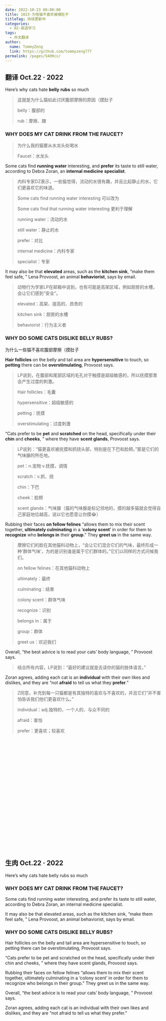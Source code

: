 ```yaml
---
date: 2022-10-23 00:00:00
title: 1023-为啥猫不喜欢被摸肚子
titleTag: 持续更新中
categories: 
  - 02-英语学习
tags: 
  - 外文翻译
author: 
  name: TommyZeng
  link: https://github.com/tommyzeng777
permalink: /pages/5409cc/
---
```


## 翻译 Oct.22 · 2022



Here’s why cats hate **belly** **rubs** so much

>  这就是为什么猫如此讨厌腹部摩擦的原因（摸肚子
>
> belly：腹部的
>
> rub：摩擦、蹭





### WHY DOES MY CAT DRINK FROM THE **FAUCET**?

> 为什么我的猫要从水龙头处喝水
>
> Faucet：水龙头

<!-- more -->

Some cats find **running water** interesting, and **prefer** its taste to still water, according to Debra Zoran, an **internal medicine** **specialist**.

> 内科专家DZ表示，一些猫觉得，流动的水很有趣，并且比起静止的水，它们更喜欢它的味道。
>
> Some cats find running water interesting 可以改为
>
> Some cats find that running water interesting 更利于理解
>
> running water：流动的水
>
> still water：静止的水
>
> prefer：对比
>
> internal medicine：内科专家
>
> specialist：专家

It may also be that **elevated** areas, such as the **kitchen sink**, “make them feel safe, ” Lena Provoost, an animal **behaviorist**, says by email.

> 动物行为学家LP在邮箱中说到，也有可能是高架区域，例如厨房的水槽，会让它们感到“安全”。
>
> elevated：高架、提高的、昂贵的
>
> kitchen sink：厨房的水槽
>
> behaviorist：行为主义者



### WHY DO SOME CATS DISLIKE BELLY RUBS?

为什么一些猫不喜欢腹部摩擦（摸肚子

**Hair follicles** on the belly and tail area are **hypersensitive** to touch, so **petting** there can be **overstimulating**, Provoost says.

> LP说到，在腹部和尾部区域的毛孔对于触摸是超级敏感的，所以抚摸那里会产生过度的刺激。
>
> Hair follicles：毛囊
>
> hypersensitive：超级敏感的
>
> petting：抚摸
>
> overstimulating：过度刺激



“Cats prefer to be **pet** and **scratched** on the head, specifically under their **chin** and **cheeks**, ” where they have **scent glands**, Provoost says.

> LP说到：“猫更喜欢被抚摸和抓挠头部，特别是在下巴和脸颊。”那是它们的气味腺的所在地。
>
> pet：n.宠物 v.抚摸，调情
>
> scratch：v.抓、挠
>
> chin：下巴
>
> cheek：脸颊
>
> scent glands：气味腺（猫的气味腺是标记领地的，摸的越多猫就会觉得自己家庭地位越高，说以它也愿意让你摸😂）

Rubbing their faces **on fellow felines** “allows them to mix their scent together, **ultimately culminating** in a ‘**colony scent**’ in order for them to **recognize** who **belongs in** their **group**.” They **greet us** in the same way.

> 摩擦它们的脸在其他猫科动物上，“会让它们混合它们的气味，最终形成一种‘群体气味’，为的是识别谁是属于它们群体的。”它们以同样的方式问候我们。
>
> on fellow felines：在其他猫科动物上
>
> ultimately：最终
>
> culminating：结束
>
> colony scent：群体气味
>
> recognize：识别
>
> belongs in：属于
>
> group：群体
>
> greet us：欢迎我们

Overall, “the best advice is to read your cats’ body language, ” Provoost says.

> 结合所有内容，LP说到：“最好的建议就是去读你的猫的肢体语言。”

Zoran agrees, adding each cat is an **individual** with their own likes and dislikes, and they are “not **afraid** to tell us what they **prefer**.”

> Z同意，补充到每一只猫都是有其独特的喜欢与不喜欢的，并且它们“并不害怕告诉我们他们更喜欢什么。”
>
> individual：adj.独特的、一个人的、与众不同的
>
> afraid：害怕
>
> prefer：更喜欢；较喜欢

<br><br><br><br><br><br><br><br><br><br><br><br><br><br><br><br><br><br><br><br><br>


## 生肉 Oct.22 · 2022

Here’s why cats hate belly rubs so much


### WHY DOES MY CAT DRINK FROM THE FAUCET?

Some cats find running water interesting, and prefer its taste to still water, according to Debra Zoran, an internal medicine specialist.

It may also be that elevated areas, such as the kitchen sink, “make them feel safe, ” Lena Provoost, an animal behaviorist, says by email.

### WHY DO SOME CATS DISLIKE BELLY RUBS?

Hair follicles on the belly and tail area are hypersensitive to touch, so petting there can be overstimulating, Provoost says.

“Cats prefer to be pet and scratched on the head, specifically under their chin and cheeks, ” where they have scent glands, Provoost says.

Rubbing their faces on fellow felines “allows them to mix their scent together, ultimately culminating in a ‘colony scent’ in order for them to recognize who belongs in their group.” They greet us in the same way.

Overall, “the best advice is to read your cats’ body language, ” Provoost says.

Zoran agrees, adding each cat is an individual with their own likes and dislikes, and they are “not afraid to tell us what they prefer.”

